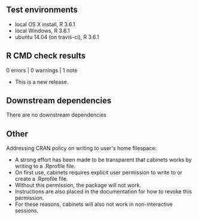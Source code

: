 ## Test environments

* local OS X install, R 3.6.1
* local Windows, R 3.6.1
* ubuntu 14.04 (on travis-ci), R 3.6.1

## R CMD check results

0 errors | 0 warnings | 1 note

* This is a new release.

## Downstream dependencies

There are no downstream dependencies

## Other

Addressing CRAN policy on writing to user's home filespace: 

* A strong effort has been made to be transparent that cabinets works by writing to a .Rprofile file. 
* On first use, cabinets requires explicit user permission to write to or create a .Rprofile file. 
* Without this permission, the package will not work. 
* Instructions are also placed in the documentation for how to revoke this permission. 
* For these reasons, cabinets will also not work in non-interactive sessions. 
